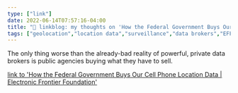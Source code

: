 ```yaml
---
type: ["link"]
date: 2022-06-14T07:57:16-04:00
title: "🔗 linkblog: my thoughts on 'How the Federal Government Buys Our Cell Phone Location Data | Electronic Frontier Foundation'"
tags: ["geolocation","location data","surveillance","data brokers","EFF"]
---
```

The only thing worse than the already-bad reality of powerful, private data brokers is public agencies buying what they have to sell.
 

[link to 'How the Federal Government Buys Our Cell Phone Location Data | Electronic Frontier Foundation'](https://www.eff.org/deeplinks/2022/06/how-federal-government-buys-our-cell-phone-location-data)
